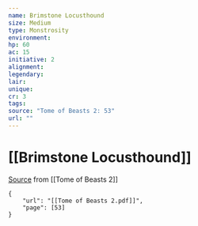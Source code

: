 ```yaml
---
name: Brimstone Locusthound
size: Medium
type: Monstrosity
environment: 
hp: 60
ac: 15
initiative: 2
alignment: 
legendary: 
lair: 
unique: 
cr: 3
tags: 
source: "Tome of Beasts 2: 53"
url: ""
---
```

# [[Brimstone Locusthound]]

[Source](zotero://open-pdf/library/items/9UQIAB6R?page=53) from [[Tome of Beasts 2]]

```pdf
{
	"url": "[[Tome of Beasts 2.pdf]]",
	"page": [53]
}
```

